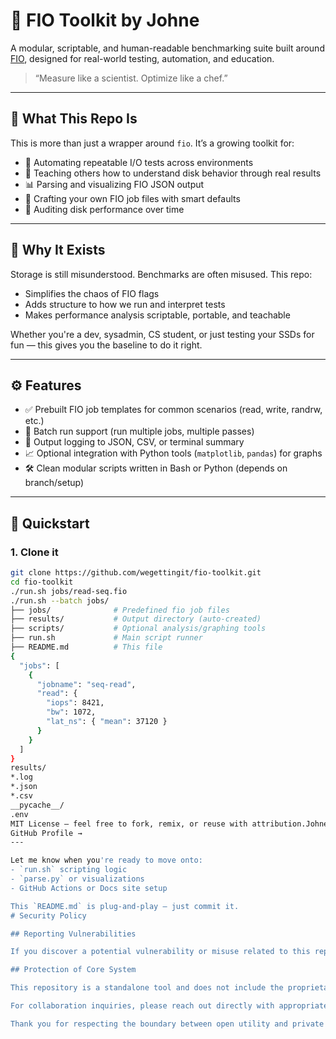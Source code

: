 # 🔧 FIO Toolkit by Johne

A modular, scriptable, and human-readable benchmarking suite built around [FIO](https://github.com/axboe/fio), designed for real-world testing, automation, and education.

> “Measure like a scientist. Optimize like a chef.”

---

## 📌 What This Repo Is

This is more than just a wrapper around `fio`. It’s a growing toolkit for:

- 🔁 Automating repeatable I/O tests across environments  
- 🧪 Teaching others how to understand disk behavior through real results  
- 📊 Parsing and visualizing FIO JSON output  
- 🧰 Crafting your own FIO job files with smart defaults  
- 🔬 Auditing disk performance over time  

---

## 🧠 Why It Exists

Storage is still misunderstood. Benchmarks are often misused. This repo:

- Simplifies the chaos of FIO flags  
- Adds structure to how we run and interpret tests  
- Makes performance analysis scriptable, portable, and teachable  

Whether you're a dev, sysadmin, CS student, or just testing your SSDs for fun — this gives you the baseline to do it right.

---

## ⚙️ Features

- ✅ Prebuilt FIO job templates for common scenarios (read, write, randrw, etc.)  
- 🔁 Batch run support (run multiple jobs, multiple passes)  
- 📄 Output logging to JSON, CSV, or terminal summary  
- 📈 Optional integration with Python tools (`matplotlib`, `pandas`) for graphs  
- 🛠️ Clean modular scripts written in Bash or Python (depends on branch/setup)  

---

## 🚀 Quickstart

### 1. Clone it

```bash
git clone https://github.com/wegettingit/fio-toolkit.git
cd fio-toolkit
./run.sh jobs/read-seq.fio
./run.sh --batch jobs/
├── jobs/              # Predefined fio job files
├── results/           # Output directory (auto-created)
├── scripts/           # Optional analysis/graphing tools
├── run.sh             # Main script runner
├── README.md          # This file
{
  "jobs": [
    {
      "jobname": "seq-read",
      "read": {
        "iops": 8421,
        "bw": 1072,
        "lat_ns": { "mean": 37120 }
      }
    }
  ]
}
results/
*.log
*.json
*.csv
__pycache__/
.env
MIT License — feel free to fork, remix, or reuse with attribution.Johne — chef, developer, builder of tools for those who do the work.
GitHub Profile →
---

Let me know when you're ready to move onto:
- `run.sh` scripting logic  
- `parse.py` or visualizations  
- GitHub Actions or Docs site setup  

This `README.md` is plug-and-play — just commit it.
# Security Policy

## Reporting Vulnerabilities

If you discover a potential vulnerability or misuse related to this repository, please do not create a public issue. Instead, email [youremail@proton.me] to report it securely.

## Protection of Core System

This repository is a standalone tool and does not include the proprietary systems, memory structures, or decision frameworks of the johnE.ai platform. All core logic is retained privately.

For collaboration inquiries, please reach out directly with appropriate agreements in place.

Thank you for respecting the boundary between open utility and private IP.
